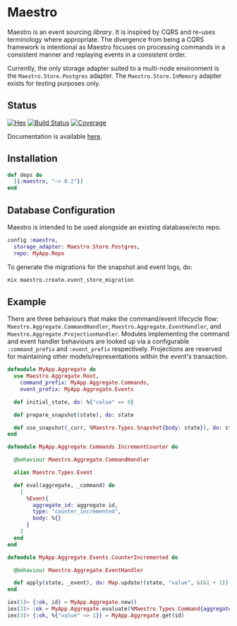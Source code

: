 # Maestro

Maestro is an event sourcing _library_. It is inspired by CQRS and re-uses
terminology where appropriate. The divergence from being a CQRS framework is
intentional as Maestro focuses on processing commands in a consistent manner and
replaying events in a consistent order.

Currently, the only storage adapter suited to a multi-node environment is the
`Maestro.Store.Postgres` adapter. The `Maestro.Store.InMemory` adapter exists
for testing purposes only.

## Status
[![Hex](http://img.shields.io/hexpm/v/maestro.svg?style=flat)](https://hex.pm/packages/maestro)
[![Build Status](https://travis-ci.org/toniqsystems/maestro.svg?branch=master)](https://travis-ci.org/toniqsystems/maestro)
[![Coverage](https://coveralls.io/repos/github/toniqsystems/maestro/badge.svg)](https://coveralls.io/github/toniqsystems/maestro)

Documentation is available [here](https://hexdocs.pm/maestro/).

## Installation

```elixir
def deps do
  [{:maestro, "~> 0.2"}]
end
```

## Database Configuration

Maestro is intended to be used alongside an existing database/ecto repo.

```elixir
config :maestro,
  storage_adapter: Maestro.Store.Postgres,
  repo: MyApp.Repo
```

To generate the migrations for the snapshot and event logs, do:

```bash
mix maestro.create.event_store_migration
```

## Example

There are three behaviours that make the command/event lifecycle flow:
`Maestro.Aggregate.CommandHandler`, `Maestro.Aggregate.EventHandler`, and
`Maestro.Aggregate.ProjectionHandler`. Modules implementing the command and
event handler behaviours are looked up via a configurable `:command_prefix` and
`:event_prefix` respectively. Projections are reserved for maintaining other
models/representations within the event's transaction.

```elixir
defmodule MyApp.Aggregate do
  use Maestro.Aggregate.Root,
    command_prefix: MyApp.Aggregate.Commands,
    event_prefix: MyApp.Aggregate.Events

  def initial_state, do: %{"value" => 0}

  def prepare_snapshot(state), do: state

  def use_snapshot(_curr, %Maestro.Types.Snapshot{body: state}), do: state
end

defmodule MyApp.Aggregate.Commands.IncrementCounter do

  @behaviour Maestro.Aggregate.CommandHandler

  alias Maestro.Types.Event

  def eval(aggregate, _command) do
    [
      %Event{
        aggregate_id: aggregate.id,
        type: "counter_incremented",
        body: %{}
      }
    ]
  end
end

defmodule MyApp.Aggregate.Events.CounterIncremented do

  @behaviour Maestro.Aggregate.EventHandler

  def apply(state, _event), do: Map.update!(state, "value", &(&1 + 1))
end
```

```elixir
iex(1)> {:ok, id} = MyApp.Aggregate.new()
iex(2)> :ok = MyApp.Aggregate.evaluate(%Maestro.Types.Command{aggregate_id: id, type: "increment_counter", data: %{}})
iex(3)> {:ok, %{"value" => 1}} = MyApp.Aggregate.get(id)
```
